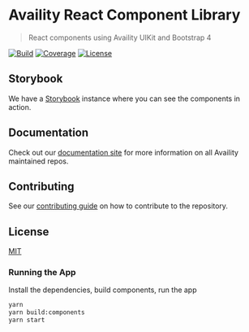 # Availity React Component Library

> React components using Availity UIKit and Bootstrap 4

[![Build](https://img.shields.io/github/workflow/status/availity/sdk-js/Publish%20Release?style=for-the-badge)](https://github.com/Availity/sdk-js/actions/workflows/deploy.yml)
[![Coverage](https://img.shields.io/codecov/c/github/Availity/availity-react?style=for-the-badge)](https://codecov.io/gh/Availity/availity-react)
[![License](https://img.shields.io/badge/license-MIT-blue.svg?style=for-the-badge&logo=MIT)](http://opensource.org/licenses/MIT)

## Storybook

We have a [Storybook](https://availity.github.io/availity-react/storybook) instance where you can see the components in action.

## Documentation

Check out our [documentation site](https://availity.github.io/availity-react) for more information on all Availity maintained repos.

## Contributing

See our [contributing guide](./.github/CONTRIBUTING.md) on how to contribute to the repository.

## License

[MIT](./LICENSE)

### Running the App

Install the dependencies, build components, run the app

```bash
yarn
yarn build:components
yarn start
```
